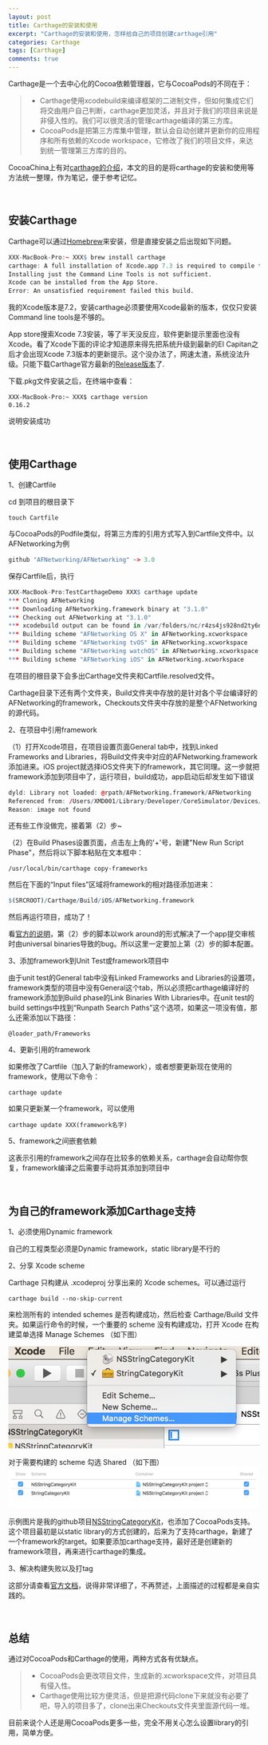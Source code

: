 ```yaml
---
layout: post
title: Carthage的安装和使用
excerpt: "Carthage的安装和使用，怎样给自己的项目创建carthage引用"
categories: Carthage
tags: [Carthage]
comments: true
---
```


Carthage是一个去中心化的Cocoa依赖管理器，它与CocoaPods的不同在于：

> * Carthage使用xcodebuild来编译框架的二进制文件，但如何集成它们将交由用户自己判断，carthage更加灵活，并且对于我们的项目来说是非侵入性的。我们可以很灵活的管理carthage编译的第三方库。
> * CocoaPods是把第三方库集中管理，默认会自动创建并更新你的应用程序和所有依赖的Xcode workspace，它修改了我们的项目文件，来达到统一管理第三方库的目的。

CocoaChina上有对[carthage的介绍](http://www.cocoachina.com/ios/20141204/10528.html)，本文的目的是将carthage的安装和使用等方法统一整理，作为笔记，便于参考记忆。

<br/>

## 安装Carthage

Carthage可以通过[Homebrew](http://brew.sh/)来安装，但是直接安装之后出现如下问题。

```r
XXX-MacBook-Pro:~ XXX$ brew install carthage
carthage: A full installation of Xcode.app 7.3 is required to compile this software.
Installing just the Command Line Tools is not sufficient.
Xcode can be installed from the App Store.
Error: An unsatisfied requirement failed this build.
```
我的Xcode版本是7.2，安装carthage必须要使用Xcode最新的版本，仅仅只安装Command line tools是不够的。

App store搜索Xcode 7.3安装，等了半天没反应，软件更新提示里面也没有Xcode。看了Xcode下面的评论才知道原来得先把系统升级到最新的EI Capitan之后才会出现Xcode 7.3版本的更新提示。这个没办法了，网速太渣，系统没法升级。只能下载Carthage官方最新的[Release版本](https://github.com/Carthage/Carthage/releases)了.

下载.pkg文件安装之后，在终端中查看：

```
XXX-MacBook-Pro:~ XXX$ carthage version
0.16.2
```
说明安装成功

<br/>

## 使用Carthage

1、创建Cartfile

cd 到项目的根目录下

```
touch Cartfile
```
与CocoaPods的Podfile类似，将第三方库的引用方式写入到Cartfile文件中。以AFNetworking为例

```r
github "AFNetworking/AFNetworking" ~> 3.0
```
保存Cartfile后，执行

```r
XXX-MacBook-Pro:TestCarthageDemo XXX$ carthage update
*** Cloning AFNetworking
*** Downloading AFNetworking.framework binary at "3.1.0"
*** Checking out AFNetworking at "3.1.0"
*** xcodebuild output can be found in /var/folders/nc/r4zs4js928nd2ty6ng64c7sr0000gp/T/carthage-xcodebuild.nVuUQ1.log
*** Building scheme "AFNetworking OS X" in AFNetworking.xcworkspace
*** Building scheme "AFNetworking tvOS" in AFNetworking.xcworkspace
*** Building scheme "AFNetworking watchOS" in AFNetworking.xcworkspace
*** Building scheme "AFNetworking iOS" in AFNetworking.xcworkspace
```
在项目的根目录下会多出Carthage文件夹和Cartfile.resolved文件。

Carthage目录下还有两个文件夹，Build文件夹中存放的是针对各个平台编译好的AFNetworking的framework，Checkouts文件夹中存放的是整个AFNetworking的源代码。

2、在项目中引用framework

（1）打开Xcode项目，在项目设置页面General tab中，找到Linked Frameworks and Libraries，将Build文件夹中对应的AFNetworking.framework添加进来。iOS project就选择iOS文件夹下的framework，其它同理。这一步就把framework添加到项目中了，运行项目，build成功，app启动后却发生如下错误

```r
dyld: Library not loaded: @rpath/AFNetworking.framework/AFNetworking
Referenced from: /Users/XMD001/Library/Developer/CoreSimulator/Devices/1C63D6A2-7EBA-420B-99C4-38C7C1A25911/data/Containers/Bundle/Application/7F3B81EA-9ADF-46DF-9F32-E80F6BED1628/TestCarthageDemo.app/TestCarthageDemo
Reason: image not found
```
还有些工作没做完，接着第（2）步~

（2）在Build Phases设置页面，点击左上角的'+'号，新建"New Run Script Phase"，然后将以下脚本粘贴在文本框中：

```
/usr/local/bin/carthage copy-frameworks
```
然后在下面的“Input files”区域将framework的相对路径添加进来：

```r
$(SRCROOT)/Carthage/Build/iOS/AFNetworking.framework
```
然后再运行项目，成功了！

看[官方的说明](https://github.com/Carthage/Carthage#getting-started)，第（2）步的脚本以work around的形式解决了一个app提交审核时由universal binaries导致的bug。所以这里一定要加上第（2）步的脚本配置。

3、添加framework到Unit Test或framework项目中

由于unit test的General tab中没有Linked Frameworks and Libraries的设置项，framework类型的项目中没有General这个tab，所以必须把carthage编译好的framework添加到Build phase的Link Binaries With Libraries中。在unit test的build settings中找到“Runpath Search Paths”这个选项，如果这一项没有值，那么还需添加以下路径：

```
@loader_path/Frameworks
```

4、更新引用的framework

如果修改了Cartfile（加入了新的framework），或者想要更新现在使用的framework，使用以下命令：

```
carthage update
```
如果只更新某一个framework，可以使用

```
carthage update XXX(framework名字)
```

5、framework之间嵌套依赖

这表示引用的framework之间存在比较多的依赖关系，carthage会自动帮你恢复，framework编译之后需要手动将其添加到项目中

<br/>

## 为自己的framework添加Carthage支持

1、必须使用Dynamic framework

自己的工程类型必须是Dynamic framework，static library是不行的

2、分享 Xcode scheme

Carthage 只构建从 .xcodeproj 分享出来的 Xcode schemes。可以通过运行 

```
carthage build --no-skip-current
``` 
来检测所有的 intended schemes 是否构建成功，然后检查 Carthage/Build 文件夹。如果运行命令的时候，一个重要的 scheme 没有构建成功，打开 Xcode 在构建菜单选择 Manage Schemes （如下图）

![image](/images/carthage/carthage_1.png)

对于需要构建的 scheme 勾选 Shared （如下图）
![image](/images/carthage/carthage_2.png)

示例图片是我的github项目[NSStringCategoryKit](https://github.com/mrarronz/NSStringCategoryKit)，也添加了CocoaPods支持。这个项目最初是以static library的方式创建的，后来为了支持carthage，新建了一个framework的target。如果要添加carthage支持，最好还是创建新的framework项目，再来进行carthage的集成。

3、解决构建失败以及打tag

这部分请查看[官方文档](https://github.com/Carthage/Carthage#resolve-build-failures)，说得非常详细了，不再赘述，上面描述的过程都是亲自实践的。

<br/>

## 总结
通过对CocoaPods和Carthage的使用，两种方式各有优缺点。

> * CocoaPods会更改项目文件，生成新的.xcworkspace文件，对项目具有侵入性。
> * Carthage使用比较方便灵活，但是把源代码clone下来就没有必要了吧，导入的项目多了，clone出来Checkouts文件夹里面源代码一堆。

目前来说个人还是用CocoaPods更多一些，完全不用关心怎么设置library的引用，简单方便。
